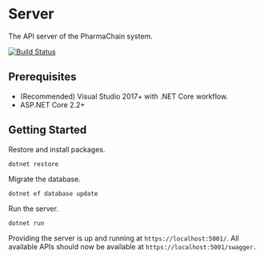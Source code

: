 # Server
The API server of the PharmaChain system.

[![Build Status](https://travis-ci.org/pharmaceutical-chain/Server.svg?branch=master)](https://travis-ci.org/pharmaceutical-chain/Server)

## Prerequisites

- (Recommended) Visual Studio 2017+ with .NET Core workflow.
- ASP.NET Core 2.2+

## Getting Started 

Restore and install packages.
```
dotnet restore
```

Migrate the database.
```
dotnet ef database update
```

Run the server.
```
dotnet run
```

Providing the server is up and running at `https://localhost:5001/`. All available APIs should now be available at `https://localhost:5001/swagger.`
